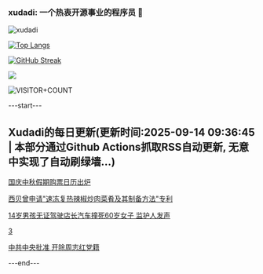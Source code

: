 ### xudadi: 一个热衷开源事业的程序员 👋

![xudadi](https://github-readme-stats-git-masterorgs-github-readme-stats-team.vercel.app/api?username=xudadi)

[![Top Langs](https://github-readme-stats.vercel.app/api/top-langs/?username=xudadi)](https://github.com/anuraghazra/github-readme-stats)

[![GitHub Streak](https://streak-stats.demolab.com?user=xudadi&locale=zh_Hans)](https://git.io/streak-stats)

![](https://raw.githubusercontent.com/xudadi/xudadi/main/assets/github-contribution-grid-snake.svg)

![VISITOR+COUNT](https://komarev.com/ghpvc/?username=xudadi&label=VISITOR+COUNT)


---start---

## Xudadi的每日更新(更新时间:2025-09-14 09:36:45 | 本部分通过Github Actions抓取RSS自动更新, 无意中实现了自动刷绿墙...)

[国庆中秋假期购票日历出炉](https://m.163.com/news/article/K9DE9J4C0001899O.html)

[西贝曾申请"速冻复热辣椒炒肉菜肴及其制备方法"专利](https://m.163.com/news/article/K9BQK2DV0534P59R.html)

[14岁男孩无证驾驶店长汽车撞死60岁女子 监护人发声](https://m.163.com/news/article/K9C9259G05345ARG.html)

[3](https://m.163.com/touch/news/sub/domestic)

[中共中央批准 开除周志红党籍](https://m.163.com/news/article/K9CCESAO0530M570.html)

---end---
